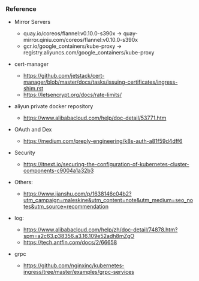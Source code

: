 ### Reference

- Mirror Servers
  - quay.io/coreos/flannel:v0.10.0-s390x -> quay-mirror.qiniu.com/coreos/flannel:v0.10.0-s390x
  - gcr.io/google_containers/kube-proxy -> registry.aliyuncs.com/google_containers/kube-proxy

- cert-manager
  - https://github.com/jetstack/cert-manager/blob/master/docs/tasks/issuing-certificates/ingress-shim.rst
  - https://letsencrypt.org/docs/rate-limits/

- aliyun private docker repository
  - https://www.alibabacloud.com/help/doc-detail/53771.htm

- OAuth and Dex
  - https://medium.com/preply-engineering/k8s-auth-a81f59d4dff6

- Security
  - https://itnext.io/securing-the-configuration-of-kubernetes-cluster-components-c9004a1a32b3

- Others:
  - https://www.jianshu.com/p/1638146c04b2?utm_campaign=maleskine&utm_content=note&utm_medium=seo_notes&utm_source=recommendation

- log:
  - https://www.alibabacloud.com/help/zh/doc-detail/74878.htm?spm=a2c63.p38356.a3.16.109e52adh8mZgO
  - https://tech.antfin.com/docs/2/66658

- grpc
  - https://github.com/nginxinc/kubernetes-ingress/tree/master/examples/grpc-services
